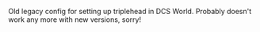 Old legacy config for setting up triplehead in DCS World.  Probably doesn't work any more with new versions, sorry!
